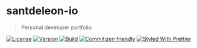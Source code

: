 # santdeleon-io

> Personal developer portfolio

[![License](https://img.shields.io/github/license/santdeleon/santdeleon-io)](https://github.com/santdeleon/santdeleon-io/blob/main/LICENSE)
[![Version](https://img.shields.io/github/package-json/v/santdeleon/santdeleon-io)](https://github.com/santdeleon/santdeleon-io/blob/main/package.json)
[![Build](https://img.shields.io/circleci/build/github/santdeleon/santdeleon-io/main)](https://app.circleci.com/pipelines/github/santdeleon/santdeleon-io)
[![Commitizen friendly](https://img.shields.io/badge/commitizen-friendly-brightgreen.svg)](http://commitizen.github.io/cz-cli/)
[![Styled With Prettier](https://img.shields.io/badge/code_style-prettier-ff69b4.svg)](https://prettier.io/)
